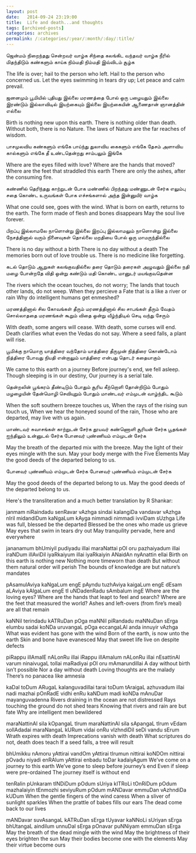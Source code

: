 ```yaml
---
layout: post
date:	2014-09-24 23:19:00
title:  Life and death...and thoughts
tags: [archived-posts]
categories: archives
permalink: /:categories/:year/:month/:day/:title/
---
```

ஜென்மம் நிறைந்தது சென்றவர் வாழ்க 
சிந்தை கலங்கிட வந்தவர் வாழ்க
நீரில் மிதந்திடும் கண்களும் காய்க
நிம்மதி நிம்மதி இவ்விடம் சூழ்க

The life is over; hail to the person who left.
Hail to the person who concerned us.
Let the eyes swimming in tears dry up;
Let peace and calm prevail.

ஜனனமும் பூமியில் புதியது இல்லை
மரணத்தை போல் ஒரு பழையதும் இல்லை
இரண்டும் இல்லாவிடில் இயற்கையும் இல்லை
இயற்கையின் ஆணைதான் ஞானத்தின் எல்லை

Birth is nothing new upon this earth.
There is nothing older than death.
Without both, there is no Nature.
The laws of Nature are the far reaches of wisdom.

பாசமுலவிய கண்களும் எங்கே
பாய்ந்து துலாவிய கைகளும் எங்கே
தேசம் அளாவிய கால்களும் எங்கே
தீ உண்டதென்றது சாம்பலும் இங்கே

Where are the eyes filled with love?
Where are the hands that moved?
Where are the feet that straddled this earth
There are only the ashes, after the consuming fire.

கண்ணில் தெரிந்தது காற்றுடன் போக
மண்ணில் பிறந்தது மண்ணுடன் சேர்க
எலும்பு சதை கொண்ட உருவங்கள் போக
எச்சங்களால் அந்த இன்னுயிர் வாழ்க

What one could see, goes with the wind.
What is born on earth, returns to the earth.
The form made of flesh and bones disappears
May the soul live forever.

பிறப்பு இல்லாமலே நாளொன்று இல்லை
இறப்பு இல்லாமலும் நாளொன்று இல்லை
நேசத்தினால் வரும் நினைவுகள் தொல்லை
மறதியை போல் ஒரு மாமருந்தில்லை

There is no day without a birth
There is no day without a death
The memories born out of love trouble us.
There is no medicine like forgetting.

கடல் தொடும் ஆறுகள் கலங்குவதில்லை
தரை தொடும் தரைகள் அழுவதும் இல்லை
நதி மழை போன்றதே விதி ஒன்று கண்டும்
மதி கொண்ட மானுடர் மயங்குவதென்ன

The rivers which the ocean touches, do not worry;
The lands that touch other lands, do not weep.
When they percieve a Fate that is a like a river or rain
Why do intelligent humans get enmeshed?

மரணத்தினால் சில கோவங்கள் தீரும்
மரணத்தினால் சில சாபங்கள் தீரும்
வேதம் சொல்லாததை மரணங்கள் கூறும்
விதை ஒன்று வீழ்ந்திடில் செடி வந்து சேரும்

With death, some angers will cease.
With death, some curses will end.
Death clarifies what even the Vedas do not say.
Where a seed falls, a plant will rise.

பூமிக்கு நாமொரு யாத்திரை வந்தோம்
யாத்திரை தீருமுன் நித்திரை கொண்டோம்
நித்திரை போவது நியதி என்றாலும்
யாத்திரை என்பது தொடர் கதையாகும் 

We came to this earth on a journey
Before journey's end, we fell asleep.
Though sleeping is in our destiny,
Our journey is a serial tale.

தென்றலின் பூங்கரம் தீண்டிடும் போதும்
சூரிய கீற்றொளி தோன்றிடும் போதும் 
மழழையின் தேன்மொழி செவியுறும் போதும் 
மாண்டவர் எம்முடன் வாழ்ந்திட கூடும்

When the soft southern breeze touches us,
When the rays of the rising sun touch us,
When we hear the honeyed sound of the rain,
Those who are departed, may live with us again.

மாண்டவர் சுவாசங்கள் காற்றுடன் சேர்க
தூயவர் கண்ணொளி சூரியன் சேர்க
பூதங்கள் ஐந்திலும் உன்னுடல் சேர்க
போனவர் புண்ணியம் எம்முடன் சேர்க 

May the breath of the departed mix with the breeze.
May the light of their eyes mingle with the sun.
May your body merge with the Five Elements
May the good deeds of the departed belong to us.

போனவர் புண்ணியம் எம்முடன் சேர்க
போனவர் புண்ணியம் எம்முடன் சேர்க

May the good deeds of the departed belong to us.
May the good deeds of the departed belong to us.


<lj-embed id="1226"/>

Here's the transliteration and a much better translation by R Shankar:

janmam niRaindadu senRavar vAzhga
sindai kalangiDa vandavar vAzhga
nIril midandiDum kaNgaLum kAyga
nimmadi nimmadi ivviDam sUzhga
Life was full, blessed be the departed
Blessed be the ones who made us grieve
May eyes that swim in tears dry out
May tranquility pervade, here and everywhere

jananamum bhUmiyil pudiyadu illai
maraNattai pOl oru pazhaiyadum illai
iraNDum illAviDil iyaRkaiyum illai
iyaRkaiyin ANaidAn nyAnattin ellai
Birth on this earth is nothing new 
Nothing more timeworn than death 
But without them natural order will perish
The bounds of knowledge are but nature’s mandates

pAsamulAviya kaNgaLum engE
pAyndu tuzhAviya kaigaLum engE
dEsam aLAviya kAlgaLum engE
tI uNDadenRadu sAmbalum ingE
Where are the loving eyes?
Where are the hands that leapt to feel and search?
Where are the feet that measured the world?
Ashes and left-overs (from fire’s meal) are all that remain

kaNNil terindadu kATRuDan pOga
maNNil piRandadu maNNuDan sErga
elumbu sadai koNDa uruvangaL pOga
eccangaLAl anda innuyir vAzhga
What was evident has gone with the wind
Born of the earth, is now unto the earth
Skin and bone have evanesced
May that sweet life live on despite defects

piRappu illAmalE nALonRu illai
iRappu illAmalum nALonRu illai
nEsattinAl varum ninaivugaL tollai
maRadiyai pOl oru mAmarundillai
A day without birth isn’t possible
Nor a day without death
Loving thoughts are the malady
There’s no panacea like amnesia

kaDal toDum ARugaL kalanguvadillai
tarai toDum tAraigaL azhuvadum illai
nadi mazhai pOnRadE vidhi enRu kaNDum
madi koNDa mAnuDar mayanguvadenna
Rivers draining in the ocean are not distressed
Rays touching the ground do not shed tears
Knowing that rivers and rain are but fate
Why are intelligent men bewildered

maraNattinAl sila kOpangaL tIrum
maraNattinAl sila sApangaL tIrum
vEdam sollAdadai maraNangaL kURum
vidai onRu vIzhndiDil seDi vandu sErum
Wrath expires with death
Imprecations vanish with death
What scriptures do not, death does teach
If a seed falls, a tree will result

bhUmikku nAmoru yAttirai vandOm
yAttirai tIrumun nittirai koNDOm
nittirai pOvadu niyadi enRAlum
yAttirai enbadu toDar kadaiyAgum
We’ve come on a journey to this earth
We’ve gone to sleep before journey’s end
Even if sleep were pre-ordained
The journey itself is without end

tenRalin pUnkaram tINDiDum pOdum
sUriya kITRoLi tOnRiDum pOdum
mazhalaiyin tEnmozhi seviyuRum pOdum
mANDavar emmuDan vAzhndiDa kUDum
When the gentle fingers of the wind caress
When a sliver of sunlight sparkles
When the prattle of babes fills our ears
The dead come back to our lives 

mANDavar suvAsangaL kATRuDan sErga
tUyavar kaNNoLi sUriyan sErga
bhUtangaL aindilum unnuDal sErga
pOnavar puNNiyam emmuDan sErga
May the breath of the dead mingle with the wind
May the brightness of their eyes brighten the sun
May their bodies become one with the elements
May their virtue become ours

